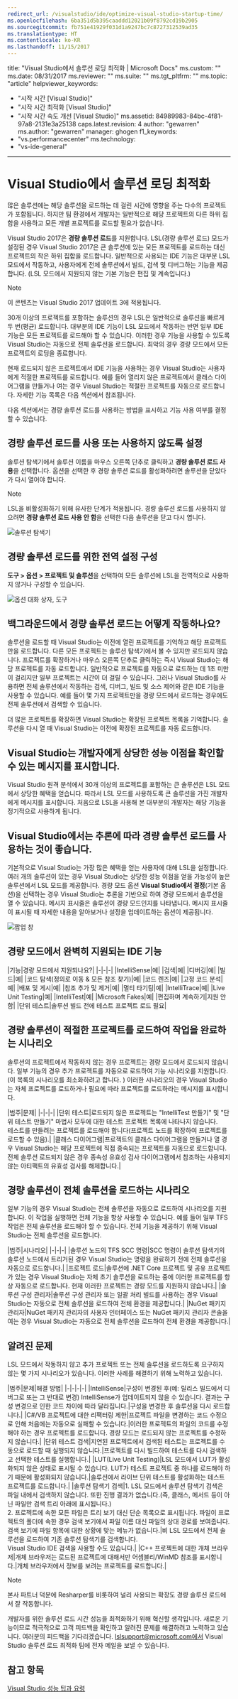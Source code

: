 ```yaml
---
redirect_url: /visualstudio/ide/optimize-visual-studio-startup-time/
ms.openlocfilehash: 6ba351d5b395caaddd12021b09f8792cd19b2905
ms.sourcegitcommit: fb751e41929f031d1a9247bc7c8727312539ad35
ms.translationtype: HT
ms.contentlocale: ko-KR
ms.lasthandoff: 11/15/2017
---
```

title: "Visual Studio에서 솔루션 로딩 최적화 | Microsoft Docs" ms.custom: "" ms.date: 08/31/2017 ms.reviewer: "" ms.suite: "" ms.tgt_pltfrm: "" ms.topic: "article" helpviewer_keywords: 
  - "시작 시간 [Visual Studio]"
  - "시작 시간 최적화 [Visual Studio]"
  - "시작 시간 속도 개선 [Visual Studio]" ms.assetid: 84989983-84bc-4f81-97a8-2131e3a25138 caps.latest.revision: 4 author: "gewarren" ms.author: "gewarren" manager: ghogen f1_keywords: 
  - "vs.performancecenter" ms.technology: 
  - "vs-ide-general"
---
# <a name="optimize-solution-loading-in-visual-studio"></a>Visual Studio에서 솔루션 로딩 최적화
많은 솔루션에는 해당 솔루션을 로드하는 데 걸린 시간에 영향을 주는 다수의 프로젝트가 포함됩니다. 하지만 팀 환경에서 개발자는 일반적으로 해당 프로젝트의 다른 하위 집합을 사용하고 모든 개별 프로젝트를 로드할 필요가 없습니다.

Visual Studio 2017은 **경량 솔루션 로드**를 지원합니다. LSL(경량 솔루션 로드) 모드가 설정된 경우 Visual Studio 2017은 큰 솔루션에 있는 모든 프로젝트를 로드하는 대신 프로젝트의 작은 하위 집합을 로드합니다. 일반적으로 사용되는 IDE 기능은 대부분 LSL 모드에서 작동하고, 사용자에게 전체 솔루션에서 빌드, 검색 및 디버그하는 기능을 제공합니다. (LSL 모드에서 지원되지 않는 기본 기능은 편집 및 계속입니다.)  

> [!NOTE]
> 이 콘텐츠는 Visual Studio 2017 업데이트 3에 적용됩니다.

30개 이상의 프로젝트를 포함하는 솔루션의 경우 LSL은 일반적으로 솔루션을 빠르게 두 번(평균) 로드합니다. 대부분의 IDE 기능이 LSL 모드에서 작동하는 반면 일부 IDE 기능은 모든 프로젝트를 로드해야 할 수 있습니다. 이러한 경우 기능을 사용할 수 있도록 Visual Studio는 자동으로 전체 솔루션을 로드합니다. 최악의 경우 경량 모드에서 모든 프로젝트의 로딩을 종료합니다. 

현재 로드되지 않은 프로젝트에서 IDE 기능을 사용하는 경우 Visual Studio는 사용자에게 적절한 프로젝트를 로드합니다. 예를 들어 열리지 않은 프로젝트에서 클래스 다이어그램을 만들거나 여는 경우 Visual Studio는 적절한 프로젝트를 자동으로 로드합니다. 자세한 기능 목록은 다음 섹션에서 참조됩니다.

다음 섹션에서는 경량 솔루션 로드를 사용하는 방법을 표시하고 기능 사용 여부를 결정할 수 있습니다.

## <a name="enable-or-disable-lightweight-solution-load"></a>경량 솔루션 로드를 사용 또는 사용하지 않도록 설정

솔루션 탐색기에서 솔루션 이름을 마우스 오른쪽 단추로 클릭하고 **경량 솔루션 로드 사용**을 선택합니다. 옵션을 선택한 후 경량 솔루션 로드를 활성화하려면 솔루션을 닫았다가 다시 열어야 합니다.

> [!NOTE]
> LSL을 비활성화하기 위해 유사한 단계가 적용됩니다. 경량 솔루션 로드를 사용하지 않으려면 **경량 솔루션 로드 사용 안 함**을 선택한 다음 솔루션을 닫고 다시 엽니다. 

![솔루션 탐색기](../ide/media/VSIDE_LSL_Solution_Setting.png)

## <a name="global_solution_load_settings"></a>경량 솔루션 로드를 위한 전역 설정 구성

**도구 > 옵션 > 프로젝트 및 솔루션**을 선택하여 모든 솔루션에 LSL을 전역적으로 사용하지 않거나 구성할 수 있습니다.

![옵션 대화 상자, 도구](../ide/media/VSIDE_LightweightSolutionLoad.png)

## <a name="how-does-lightweight-solution-load-work-behind-the-scenes"></a>백그라운드에서 경량 솔루션 로드는 어떻게 작동하나요?

솔루션을 로드할 때 Visual Studio는 이전에 열린 프로젝트를 기억하고 해당 프로젝트만을 로드합니다. 다른 모든 프로젝트는 솔루션 탐색기에서 볼 수 있지만 로드되지 않습니다. 프로젝트를 확장하거나 마우스 오른쪽 단추로 클릭하는 즉시 Visual Studio는 해당 프로젝트를 자동 로드합니다. 일반적으로 프로젝트를 자동으로 로드하는 데 1초 미만이 걸리지만 일부 프로젝트는 시간이 더 걸릴 수 있습니다. 그러나 Visual Studio를 사용하면 전체 솔루션에서 작동하는 검색, 디버그, 빌드 및 소스 제어와 같은 IDE 기능을 사용할 수 있습니다. 예를 들어 몇 가지 프로젝트만을 경량 모드에서 로드하는 경우에도 전체 솔루션에서 검색할 수 있습니다. 

더 많은 프로젝트를 확장하면 Visual Studio는 확장된 프로젝트 목록을 기억합니다. 솔루션을 다시 열 때 Visual Studio는 이전에 확장된 프로젝트를 자동 로드합니다.

## <a name="visual-studio-prompts-developers-likely-to-see-significant-performance-gains"></a>Visual Studio는 개발자에게 상당한 성능 이점을 확인할 수 있는 메시지를 표시합니다.

Visual Studio 원격 분석에서 30개 이상의 프로젝트를 포함하는 큰 솔루션은 LSL 모드에서 상당한 혜택을 얻습니다. 따라서 LSL 모드를 사용하도록 큰 솔루션을 가진 개발자에게 메시지를 표시합니다. 처음으로 LSL을 사용해 본 대부분의 개발자는 해당 기능을 정기적으로 사용하게 됩니다. 

## <a name="visual-studio-makes-recommendations-to-turn-on-lightweight-solution-load-based-on-heuristics"></a>Visual Studio에서는 추론에 따라 경량 솔루션 로드를 사용하는 것이 좋습니다.

기본적으로 Visual Studio는 가장 많은 혜택을 얻는 사용자에 대해 LSL을 설정합니다. 여러 개의 솔루션이 있는 경우 Visual Studio는 상당한 성능 이점을 얻을 가능성이 높은 솔루션에서 LSL 모드를 제공합니다. 경량 모드 옵션 **Visual Studio에서 결정**(기본 옵션)을 선택하는 경우 Visual Studio는 추론을 기반으로 하여 경량 모드에서 솔루션을 열 수 있습니다. 메시지 표시줄은 솔루션이 경량 모드인지를 나타냅니다. 메시지 표시줄이 표시될 때 자세한 내용을 알아보거나 설정을 업데이트하는 옵션이 제공됩니다.

![팝업 창](../ide/media/VSIDE_LSL_Popup.png)

## <a name="ide-features-fully-supported-in-lightweight-mode"></a>경량 모드에서 완벽히 지원되는 IDE 기능

|기능|경량 모드에서 지원되나요?|
|-|-|-|
|IntelliSense|예|
|검색|예|
|디버깅|예|
|빌드|예|
|코드 탐색(정의로 이동 & 모든 참조 찾기)|예|
|코드 렌즈|예|
|고정 코드 분석|예|
|배포 및 게시|예|
|참조 추가 및 제거|예|
|멀티 타기팅|예|
|IntelliTrace|예|
|Live Unit Testing|예|
|IntelliTest|예|
|Microsoft Fakes|예|
|편집하며 계속하기|지원 안 함|
|단위 테스트|솔루션 빌드 전에 테스트 프로젝트 로드 필요|

## <a name="scenarios-in-which-lightweight-solution-loads-the-appropriate-projects-to-complete-the-operation"></a>경량 솔루션이 적절한 프로젝트를 로드하여 작업을 완료하는 시나리오

솔루션의 프로젝트에서 작동하지 않는 경우 프로젝트는 경량 모드에서 로드되지 않습니다. 일부 기능의 경우 추가 프로젝트를 자동으로 로드하여 기능 시나리오를 지원합니다. (이 목록의 시나리오를 최소화하려고 합니다. ) 이러한 시나리오의 경우 Visual Studio는 자체 프로젝트를 로드하거나 필요에 따라 프로젝트를 로드하라는 메시지를 표시합니다.

|범주|문제|
|-|-|-|
|단위 테스트|로드되지 않은 프로젝트는 "IntelliTest 만들기" 및 "단위 테스트 만들기" 마법사 모두에 대한 테스트 프로젝트 목록에 나타나지 않습니다. </br>테스트를 만들려는 프로젝트를 로드해야 합니다(프로젝트 노드를 확장하여 프로젝트를 로드할 수 있음).|
|클래스 다이어그램|프로젝트의 클래스 다이어그램을 만들거나 열 경우 Visual Studio는 해당 프로젝트에 직접 종속되는 프로젝트를 자동으로 로드합니다. </br>전체 솔루션 로드되지 않은 경우 종속성 유효성 검사 다이어그램에서 참조하는 사용되지 않는 아티팩트의 유효성 검사를 해제합니다.|

## <a name="scenarios-in-which-lightweight-solution-loads-the-entire-solution"></a>경량 솔루션이 전체 솔루션을 로드하는 시나리오 

일부 기능의 경우 Visual Studio는 전체 솔루션을 자동으로 로드하여 시나리오를 지원합니다. 이 작업을 실행하면 전체 기능을 항상 사용할 수 있습니다. 예를 들어 일부 TFS 작업은 전체 솔루션을 로드해야 할 수 있습니다. 전체 기능을 제공하기 위해 Visual Studio는 전체 솔루션을 로드합니다.

|범주|시나리오|
|-|-|-|
|솔루션 노드의 TFS SCC 명령|SCC 명령이 솔루션 탐색기의 솔루션 노드에서 트리거된 경우 Visual Studio는 명령을 완료하기 전에 전체 솔루션을 자동으로 로드합니다.|
|프로젝트 로드|솔루션에 .NET Core 프로젝트 및 공유 프로젝트가 있는 경우 Visual Studio는 자체 초기 솔루션을 로드하는 중에 이러한 프로젝트를 항상 자동으로 로드합니다. 현재 이러한 프로젝트는 경량 모드를 지원하지 않습니다.|
|솔루션 구성 관리자|솔루션 구성 관리자 또는 일괄 처리 빌드를 사용하는 경우 Visual Studio는 자동으로 전체 솔루션을 로드하여 전체 환경을 제공합니다.|
|NuGet 패키지 관리자|NuGet 패키지 관리자의 사용자 인터페이스 또는 NuGet 패키지 관리자 콘솔을 여는 경우 Visual Studio는 자동으로 전체 솔루션을 로드하여 전체 환경을 제공합니다.|

## <a name="known-issues"></a>알려진 문제

LSL 모드에서 작동하지 않고 추가 프로젝트 또는 전체 솔루션을 로드하도록 요구하지 않는 몇 가지 시나리오가 있습니다. 이러한 사례를 해결하기 위해 노력하고 있습니다. 

|범주|문제|해결 방법|
|-|-|-|-|
|IntelliSense|구성이 변경된 후(예: 릴리스 빌드에서 디버그로 또는 그 반대로 변경) IntelliSense가 업데이트되지 않을 수 있습니다. 결과는 구성 변경으로 인한 코드 차이에 따라 달라집니다.|구성을 변경한 후 솔루션을 다시 로드합니다.|
|C#/VB 프로젝트에 대한 리팩터링 제한|프로젝트 파일을 변경하는 코드 수정으로 인해 처음에는 자동으로 실패할 수 있습니다.|이러한 프로젝트의 파일의 코드를 수정해야 하는 경우 프로젝트를 로드합니다. 경량 모드는 로드되지 않는 프로젝트를 수정하지 않습니다.|
|단위 테스트 검색|지연된 프로젝트에서 검색된 테스트는 프로젝트를 수동으로 로드할 때 실행되지 않습니다.|프로젝트를 다시 빌드하여 테스트를 다시 검색하고 선택한 테스트를 실행합니다.|
|LUT(Live Unit Testing)|LSL 모드에서 LUT가 활성화되지 않은 상태로 표시될 수 있습니다. LUT가 테스트 프로젝트 중 하나를 로드해야 하기 때문에 활성화되지 않습니다.|솔루션에서 라이브 단위 테스트를 활성화하는 테스트 프로젝트를 로드합니다.|
|솔루션 탐색기 검색|1.    LSL 모드에서 솔루션 탐색기 검색은 파일 내에서 검색하지 않습니다. 또한 진행 결과가 없습니다.(즉, 클래스, 메서드 등이 아닌 파일만 검색 트리 아래에 표시됩니다.)</br>2.    프로젝트에 속한 모든 파일은 트리 보기 대신 단순 목록으로 표시됩니다. 파일이 프로젝트의 폴더에 속한 경우 검색 보기에서 파일 이름 대신 파일의 상대 경로를 보여줍니다.</br>검색 보기에 파일 항목에 대한 상황에 맞는 메뉴가 없습니다.|비 LSL 모드에서 전체 솔루션을 로드하여 기존 솔루션 탐색기를 검색합니다.</br>Visual Studio IDE 검색을 사용할 수도 있습니다.|
|C++ 프로젝트에 대한 개체 브라우저|개체 브라우저는 로드된 프로젝트에 대해서만 어셈블리/WinMD 참조를 표시합니다.|개체 브라우저에서 정보를 보려는 프로젝트를 로드합니다.|

> [!Note]
> 본사 파트너 덕분에 Resharper를 비롯하여 널리 사용되는 확장도 경량 솔루션 로드에서 잘 작동합니다.

개발자를 위한 솔루션 로드 시간 성능을 최적화하기 위해 혁신할 생각입니다. 새로운 기능이므로 적극적으로 고객 피드백을 확인하고 알려진 문제를 해결하려고 노력하고 있습니다. 여러분의 피드백을 기다리겠습니다. lslsupport@microsoft.com에서 Visual Studio 솔루션 로드 최적화 팀에 전자 메일을 보낼 수 있습니다.

## <a name="see-also"></a>참고 항목
[Visual Studio 성능 팁과 요령](../ide/visual-studio-performance-tips-and-tricks.md)  